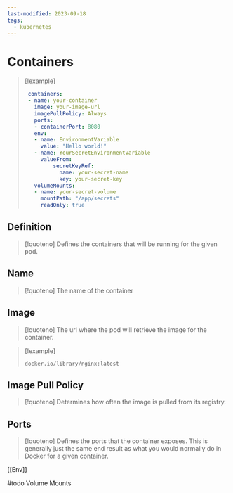 ```yaml
---
last-modified: 2023-09-18
tags:
  - kubernetes
---
```

# Containers

>[!example]
>``` yaml
>  containers:
>  - name: your-container
>    image: your-image-url
>    imagePullPolicy: Always
>    ports:
> 	 - containerPort: 8080
>    env:
> 	 - name: EnvironmentVariable
> 	   value: "Hello world!"
> 	 - name: YourSecretEnvironmentVariable
> 	   valueFrom:
> 		   secretKeyRef:
> 			 name: your-secret-name 
> 			 key: your-secret-key
>    volumeMounts:
> 	 - name: your-secret-volume
> 	   mountPath: "/app/secrets"
> 	   readOnly: true
>  ```

## Definition

>[!quoteno]
>Defines the containers that will be running for the given pod.

## Name

> [!quoteno]
> The name of the container

## Image

>[!quoteno]
>The url where the pod will retrieve the image for the container.

> [!example]
> ```http
> docker.io/library/nginx:latest
> ```

## Image Pull Policy

> [!quoteno]
> Determines how often the image is pulled from its registry.

## Ports

> [!quoteno]
> Defines the ports that the container exposes. This is generally just the same end result as what you would normally do in Docker for a given container.

[[Env]]

#todo Volume Mounts